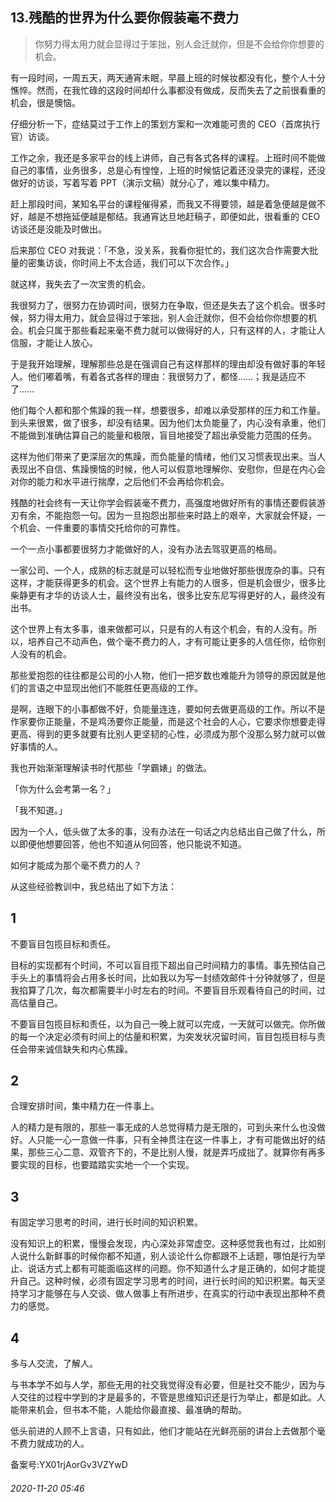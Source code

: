 ## 13.残酷的世界为什么要你假装毫不费力

> 你努力得太用力就会显得过于笨拙，别人会迁就你，但是不会给你你想要的机会。 


有一段时间，一周五天，两天通宵未眠，早晨上班的时候妆都没有化，整个人十分憔悴。然而，在我忙碌的这段时间却什么事都没有做成，反而失去了之前很看重的机会，很是懊恼。 


仔细分析一下，症结莫过于工作上的策划方案和一次难能可贵的 CEO（首席执行官）访谈。 


工作之余，我还是多家平台的线上讲师，自己有各式各样的课程。上班时间不能做自己的事情，业务很多，总是心有惶惶，上班的时候惦记着还没录完的课程，还没做好的访谈，写着写着 PPT（演示文稿）就分心了，难以集中精力。 


赶上那段时间，某知名平台的课程催得紧，而我又不得要领，越是着急便越是做不好，越是不想拖延便越是郁结。我通宵达旦地赶稿子，即便如此，很看重的 CEO 访谈还是没能及时做出。 


后来那位 CEO 对我说：「不急，没关系，我看你挺忙的，我们这次合作需要大批量的密集访谈，你时间上不太合适，我们可以下次合作。」 


就这样，我失去了一次宝贵的机会。 


我很努力了，很努力在协调时间，很努力在争取，但还是失去了这个机会。很多时候，努力得太用力，就会显得过于笨拙，别人会迁就你，但不会给你你想要的机会。机会只属于那些看起来毫不费力就可以做得好的人，只有这样的人，才能让人信服，才能让人放心。 


于是我开始理解，理解那些总是在强调自己有这样那样的理由却没有做好事的年轻人。他们嘟着嘴，有着各式各样的理由：我很努力了，都怪……；我是适应不了…… 


他们每个人都和那个焦躁的我一样，想要很多，却难以承受那样的压力和工作量。到头来很累，做了很多，却没有结果。因为他们太负能量了，内心没有承重，他们不能做到准确估算自己的能量和极限，盲目地接受了超出承受能力范围的任务。 


这样为他们带来了更深层次的焦躁，而负能量的情绪，他们又习惯表现出来。当人表现出不自信、焦躁懊恼的时候，他人可以假意地理解你、安慰你，但是在内心会对你的能力和水平进行揣摩，之后他们不会再给你机会。 


残酷的社会终有一天让你学会假装毫不费力，高强度地做好所有的事情还要假装游刃有余，不能抱怨一句。因为一旦抱怨出那些来时路上的艰辛，大家就会怀疑，一个机会、一件重要的事情交托给你的可靠性。 


一个一点小事都要很努力才能做好的人，没有办法去驾驭更高的格局。 


一家公司、一个人，成熟的标志就是可以轻松而专业地做好那些很庞杂的事。只有这样，才能获得更多的机会。这个世界上有能力的人很多，但是机会很少，很多比柴静更有才华的访谈人士，最终没有出名，很多比安东尼写得更好的人，最终没有出书。 


这个世界上有太多事，谁来做都可以，只是有的人有这个机会，有的人没有。所以，培养自己不动声色，做个毫不费力的人，才有可能让更多的人信任你，给你别人没有的机会。 


那些爱抱怨的往往都是公司的小人物，他们一把岁数也难能升为领导的原因就是他们的言语之中显现出他们不能胜任更高级的工作。 


是啊，连眼下的小事都做不好，负能量连连，要如何去做更高级的工作。所以不是作家要你正能量，不是鸡汤要你正能量，而是这个社会的人心，它要求你想要走得更高、得到的更多就要有比别人更坚韧的心性，必须成为那个没那么努力就可以做好事情的人。 


我也开始渐渐理解读书时代那些「学霸婊」的做法。 


「你为什么会考第一名？」 


「我不知道。」 


因为一个人，低头做了太多的事，没有办法在一句话之内总结出自己做了什么，所以即便他想要回答，他也不知道从何回答，他只能说不知道。 


如何才能成为那个毫不费力的人？ 


从这些经验教训中，我总结出了如下方法： 


1
-


不要盲目包揽目标和责任。 


目标的实现都有个时间，不可以盲目揽下超出自己时间精力的事情。事先预估自己手头上的事情将会占用多长时间，比如我以为写一封绩效邮件十分钟就够了，但是我掐算了几次，每次都需要半小时左右的时间。不要盲目乐观看待自己的时间，过高估量自己。 


不要盲目包揽目标和责任，以为自己一晚上就可以完成，一天就可以做完。你所做的每一个决定必须有时间上的估量和积累，为突发状况留时间，盲目包揽目标与责任会带来诚信缺失和内心焦躁。 


2
-


合理安排时间，集中精力在一件事上。 


人的精力是有限的，那些一事无成的人总觉得精力是无限的，可到头来什么也没做好。人只能一心一意做一件事，只有全神贯注在这一件事上，才有可能做出好的结果，那些三心二意、双管齐下的，不是比别人慢，就是弄巧成拙了。就算你有再多要实现的目标，也要踏踏实实地一个一个实现。 


3
-


有固定学习思考的时间，进行长时间的知识积累。 


没有知识上的积累，慢慢会发现，内心深处非常虚空。这种感觉我也有过，比如别人说什么新鲜事的时候你都不知道，别人谈论什么你都跟不上话题，哪怕是行为举止、说话方式上都有可能面临这样的问题。你不知道什么才是正确的，如何才能提升自己。这种时候，必须有固定学习思考的时间，进行长时间的知识积累。每天坚持学习才能够在与人交谈、做人做事上有所进步，在真实的行动中表现出那种不费力的感觉。 


4
-


多与人交流，了解人。 


与书本学不如与人学，那些无用的社交我觉得没有必要，但是社交不能少，因为与人交往的过程中学到的才是最多的，不管是思维知识还是行为举止，都是如此。人能带来机会，但书本不能，人能给你最直接、最准确的帮助。 


低头前进的人顾不上言语，只有如此，他们才能站在光鲜亮丽的讲台上去做那个毫不费力就成功的人。 


备案号:YX01rjAorGv3VZYwD


###### 2020-11-20 05:46
